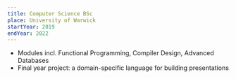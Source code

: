 ```yaml
---
title: Computer Science BSc
place: University of Warwick
startYear: 2019
endYear: 2022
---
```


<ul>
<li>Modules incl. Functional Programming, Compiler Design, Advanced Databases</li>
<li>Final year project: a domain-specific language for building presentations</li>
</ul>
